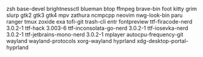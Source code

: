 zsh base-devel brightnessctl blueman btop ffmpeg brave-bin foot kitty grim slurp gtk2 gtk3 gtk4 mpv zathura ncmpcpp neovim nwg-look-bin paru ranger tmux zoxide exa tofi-git trash-cli entr fontpreview ttf-firacode-nerd 3.0.2-1 ttf-hack 3.003-6 ttf-inconsolata-go-nerd 3.0.2-1 ttf-iosevka-nerd 3.0.2-1 ttf-jetbrains-mono-nerd 3.0.2-1 mplayer autocpu-frequency-git wayland wayland-protocols xorg-wayland hyprland xdg-desktop-portal-hyprland
